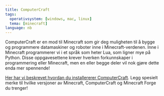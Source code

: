 ```yaml
---
title: ComputerCraft
tags:
  operativsystem: [windows, mac, linux]
  tema: [minecraft]
language: nb
---
```


ComputerCraft er en mod til Minecraft som gir deg muligheten til å
bygge og programmere datamaskiner og roboter inne i
Minecraft-verdenen. Inne i Minecraft programmerer vi i et språk som
heter Lua, som ligner mye på Python. Disse oppgavesettene krever
hverken forkunnskaper i programmering eller Minecraft, men en eller
begge deler vil nok gjøre dette enda mer spennende!


[Her har vi beskrevet hvordan du installererer
ComputerCraft](installasjon/installasjon.html). Legg spesielt merke
til hvilke versjoner av Minecraft, ComputerCraft og Minecraft Forge du
trenger!